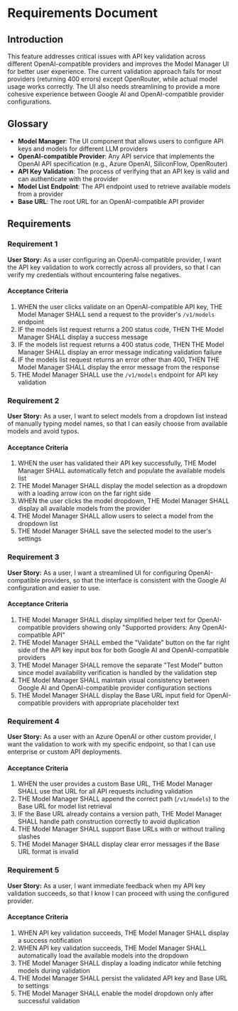 # Requirements Document

## Introduction

This feature addresses critical issues with API key validation across different OpenAI-compatible providers and improves the Model Manager UI for better user experience. The current validation approach fails for most providers (returning 400 errors) except OpenRouter, while actual model usage works correctly. The UI also needs streamlining to provide a more cohesive experience between Google AI and OpenAI-compatible provider configurations.

## Glossary

- **Model Manager**: The UI component that allows users to configure API keys and models for different LLM providers
- **OpenAI-compatible Provider**: Any API service that implements the OpenAI API specification (e.g., Azure OpenAI, SiliconFlow, OpenRouter)
- **API Key Validation**: The process of verifying that an API key is valid and can authenticate with the provider
- **Model List Endpoint**: The API endpoint used to retrieve available models from a provider
- **Base URL**: The root URL for an OpenAI-compatible API provider

## Requirements

### Requirement 1

**User Story:** As a user configuring an OpenAI-compatible provider, I want the API key validation to work correctly across all providers, so that I can verify my credentials without encountering false negatives.

#### Acceptance Criteria

1. WHEN the user clicks validate on an OpenAI-compatible API key, THE Model Manager SHALL send a request to the provider's `/v1/models` endpoint
2. IF the models list request returns a 200 status code, THEN THE Model Manager SHALL display a success message
3. IF the models list request returns a 400 status code, THEN THE Model Manager SHALL display an error message indicating validation failure
4. IF the models list request returns an error other than 400, THEN THE Model Manager SHALL display the error message from the response
5. THE Model Manager SHALL use the `/v1/models` endpoint for API key validation

### Requirement 2

**User Story:** As a user, I want to select models from a dropdown list instead of manually typing model names, so that I can easily choose from available models and avoid typos.

#### Acceptance Criteria

1. WHEN the user has validated their API key successfully, THE Model Manager SHALL automatically fetch and populate the available models list
2. THE Model Manager SHALL display the model selection as a dropdown with a loading arrow icon on the far right side
3. WHEN the user clicks the model dropdown, THE Model Manager SHALL display all available models from the provider
4. THE Model Manager SHALL allow users to select a model from the dropdown list
5. THE Model Manager SHALL save the selected model to the user's settings

### Requirement 3

**User Story:** As a user, I want a streamlined UI for configuring OpenAI-compatible providers, so that the interface is consistent with the Google AI configuration and easier to use.

#### Acceptance Criteria

1. THE Model Manager SHALL display simplified helper text for OpenAI-compatible providers showing only "Supported providers: Any OpenAI-compatible API"
2. THE Model Manager SHALL embed the "Validate" button on the far right side of the API key input box for both Google AI and OpenAI-compatible providers
3. THE Model Manager SHALL remove the separate "Test Model" button since model availability verification is handled by the validation step
4. THE Model Manager SHALL maintain visual consistency between Google AI and OpenAI-compatible provider configuration sections
5. THE Model Manager SHALL display the Base URL input field for OpenAI-compatible providers with appropriate placeholder text

### Requirement 4

**User Story:** As a user with an Azure OpenAI or other custom provider, I want the validation to work with my specific endpoint, so that I can use enterprise or custom API deployments.

#### Acceptance Criteria

1. WHEN the user provides a custom Base URL, THE Model Manager SHALL use that URL for all API requests including validation
2. THE Model Manager SHALL append the correct path (`/v1/models`) to the Base URL for model list retrieval
3. IF the Base URL already contains a version path, THE Model Manager SHALL handle path construction correctly to avoid duplication
4. THE Model Manager SHALL support Base URLs with or without trailing slashes
5. THE Model Manager SHALL display clear error messages if the Base URL format is invalid

### Requirement 5

**User Story:** As a user, I want immediate feedback when my API key validation succeeds, so that I know I can proceed with using the configured provider.

#### Acceptance Criteria

1. WHEN API key validation succeeds, THE Model Manager SHALL display a success notification
2. WHEN API key validation succeeds, THE Model Manager SHALL automatically load the available models into the dropdown
3. THE Model Manager SHALL display a loading indicator while fetching models during validation
4. THE Model Manager SHALL persist the validated API key and Base URL to settings
5. THE Model Manager SHALL enable the model dropdown only after successful validation
